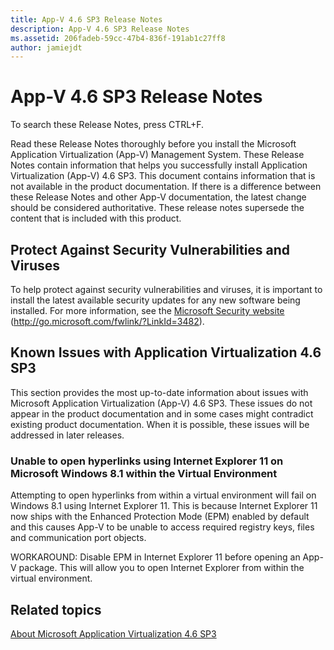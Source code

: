 ```yaml
---
title: App-V 4.6 SP3 Release Notes
description: App-V 4.6 SP3 Release Notes
ms.assetid: 206fadeb-59cc-47b4-836f-191ab1c27ff8
author: jamiejdt
---
```


# App-V 4.6 SP3 Release Notes


To search these Release Notes, press CTRL+F.

Read these Release Notes thoroughly before you install the Microsoft Application Virtualization (App-V) Management System. These Release Notes contain information that helps you successfully install Application Virtualization (App-V) 4.6 SP3. This document contains information that is not available in the product documentation. If there is a difference between these Release Notes and other App-V documentation, the latest change should be considered authoritative. These release notes supersede the content that is included with this product.

## Protect Against Security Vulnerabilities and Viruses


To help protect against security vulnerabilities and viruses, it is important to install the latest available security updates for any new software being installed. For more information, see the [Microsoft Security website](http://go.microsoft.com/fwlink/?LinkId=3482) (http://go.microsoft.com/fwlink/?LinkId=3482).

## Known Issues with Application Virtualization 4.6 SP3


This section provides the most up-to-date information about issues with Microsoft Application Virtualization (App-V) 4.6 SP3. These issues do not appear in the product documentation and in some cases might contradict existing product documentation. When it is possible, these issues will be addressed in later releases.

### Unable to open hyperlinks using Internet Explorer 11 on Microsoft Windows 8.1 within the Virtual Environment

Attempting to open hyperlinks from within a virtual environment will fail on Windows 8.1 using Internet Explorer 11. This is because Internet Explorer 11 now ships with the Enhanced Protection Mode (EPM) enabled by default and this causes App-V to be unable to access required registry keys, files and communication port objects.

WORKAROUND: Disable EPM in Internet Explorer 11 before opening an App-V package. This will allow you to open Internet Explorer from within the virtual environment.

## Related topics


[About Microsoft Application Virtualization 4.6 SP3](about-microsoft-application-virtualization-46-sp3.md)

 

 





